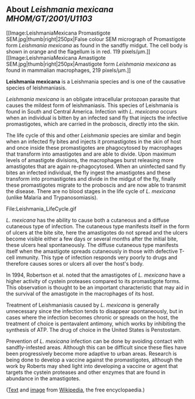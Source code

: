 About *Leishmania mexicana MHOM/GT/2001/U1103* 
----------------------------------------------



\[\[Image:LeishmaniaMexicana Promastigote
SEM.jpg\|thumb\|right\|250px\|False colour SEM micrograph of
Promastigote form *Leishmania mexicana* as found in the sandfly midgut.
The cell body is shown in orange and the flagellum is in red. 119
pixels/μm.\]\] \[\[Image:LeishmaniaMexicana Amastigote
SEM.jpg\|thumb\|right\|250px\|Amastigote form *Leishmania mexicana* as
found in mammalian macrophages, 219 pixels/μm.\]\]

**Leishmania mexicana** is a Leishmania species and is one of the
causative species of leishmaniasis.

*Leishmania mexicana* is an obligate intracellular protozoan parasite
that causes the mildest form of leishmaniasis. This species of
Leishmania is found in South and Central America. Infection with *L.
mexicana* occurs when an individual is bitten by an infected sand fly
that injects the infective promastigotes, which are carried in the
proboscis, directly into the skin.

The life cycle of this and other *Leishmania* species are similar and
begin when an infected fly bites and injects it promastigotes in the
skin of host and once inside these promastigotes are phagocytosed by
macrophages that transform into amastigotes and are able to divide. Upon
maximum levels of amastigote divisions, the macrophages burst releasing
more amastigotes that are again re-phagocytosed. When an uninfected sand
fly bites an infected individual, the fly ingest the amastigotes and
these transform into promastigotes and divide in the midgut of the fly,
finally these promastigotes migrate to the proboscis and are now able to
transmit the disease. There are no blood stages in the life cycle of *L.
mexicana* (unlike Malaria and Trypanosomiasis).

File:Leishmania\_LifeCycle.gif

*L. mexicana* has the ability to cause both a cutaneous and a diffuse
cutaneous type of infection. The cutaneous type manifests itself in the
form of ulcers at the bite site, here the amastigotes do not spread and
the ulcers become visible either a few days or several months after the
initial bite, these ulcers heal spontaneously. The diffuse cutaneous
type manifests itself when the amastigote spreads cutaneously in those
with defective T-cell immunity. This type of infection responds very
poorly to drugs and therefore causes sores or ulcers all over the
host\'s body.

In 1994, Robertson et al. noted that the amastigotes of *L. mexicana*
have a higher activity of cystein proteases compared to its promastigote
forms. This observation is thought to be an important characteristic
that may aid in the survival of the amastigote in the macrophages of its
host.

Treatment of Leishmaniasis caused by *L. mexicana* is generally
unnecessary since the infection tends to disappear spontaneously, but in
cases where the infection becomes chronic or spreads on the host, the
treatment of choice is pentavalent antimony, which works by inhibiting
the synthesis of ATP. The drug of choice in the United States is
Penstostam.

Prevention of *L. mexicana* infection can be done by avoiding contact
with sandfly-infested areas. Although this can be difficult since these
flies have been progressively become more adaptive to urban areas.
Research is being done to develop a vaccine against the promastigotes,
although the work by Roberts may shed light into developing a vaccine or
agent that targets the cystein proteases and other enzymes that are
found in abundance in the amastigotes.

([Text](http://en.wikipedia.org/wiki/Leishmania_mexicana) and
[image](https://commons.wikimedia.org/wiki/File:Leishmania_mexicana.jpg)
from [Wikipedia](http://en.wikipedia.org/), the free encyclopaedia.)
